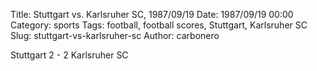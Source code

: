 Title: Stuttgart vs. Karlsruher SC, 1987/09/19
Date: 1987/09/19 00:00
Category: sports
Tags: football, football scores, Stuttgart, Karlsruher SC
Slug: stuttgart-vs-karlsruher-sc
Author: carbonero


Stuttgart 2 - 2 Karlsruher SC
